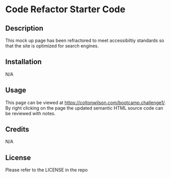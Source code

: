 # Code Refactor Starter Code

## Description

This mock up page has been refractored to meet accessibiltiy standards so that the site is optimized for search engines. 

## Installation

N/A

## Usage

This page can be viewed at https://coltonwilson.com/bootcamp.challenge1/. By right clicking on the page the updated semantic HTML source code can be reviewed with notes. 

## Credits

N/A

## License

Please refer to the LICENSE in the repo
